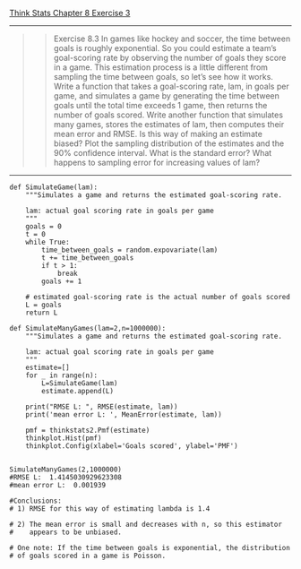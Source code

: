 [Think Stats Chapter 8 Exercise 3](http://greenteapress.com/thinkstats2/html/thinkstats2009.html#toc77)

---

>> Exercise 8.3 In games like hockey and soccer, the time between goals is roughly exponential. So you could estimate a team’s goal-scoring rate by observing the number of goals they score in a game. This estimation process is a little different from sampling the time between goals, so let’s see how it works.
Write a function that takes a goal-scoring rate, lam, in goals per game, and simulates a game by generating the time between goals until the total time exceeds 1 game, then returns the number of goals scored.
Write another function that simulates many games, stores the estimates of lam, then computes their mean error and RMSE.
Is this way of making an estimate biased? Plot the sampling distribution of the estimates and the 90% confidence interval. What is the standard error? What happens to sampling error for increasing values of lam?
---
    def SimulateGame(lam):
        """Simulates a game and returns the estimated goal-scoring rate.

        lam: actual goal scoring rate in goals per game
        """
        goals = 0
        t = 0
        while True:
            time_between_goals = random.expovariate(lam)
            t += time_between_goals
            if t > 1:
                break
            goals += 1

        # estimated goal-scoring rate is the actual number of goals scored
        L = goals
        return L

    def SimulateManyGames(lam=2,n=1000000):
        """Simulates a game and returns the estimated goal-scoring rate.

        lam: actual goal scoring rate in goals per game
        """
        estimate=[]
        for _ in range(n):
            L=SimulateGame(lam)
            estimate.append(L)

        print("RMSE L: ", RMSE(estimate, lam))
        print('mean error L: ', MeanError(estimate, lam))

        pmf = thinkstats2.Pmf(estimate)
        thinkplot.Hist(pmf)
        thinkplot.Config(xlabel='Goals scored', ylabel='PMF')


    SimulateManyGames(2,1000000)
    #RMSE L:  1.4145030929623308
    #mean error L:  0.001939
    
    #Conclusions:
    # 1) RMSE for this way of estimating lambda is 1.4

    # 2) The mean error is small and decreases with n, so this estimator
    #    appears to be unbiased.

    # One note: If the time between goals is exponential, the distribution
    # of goals scored in a game is Poisson.
